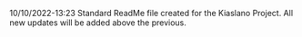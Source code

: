 10/10/2022-13:23
Standard ReadMe file created for the Kiaslano Project. All new updates will be added above the previous. 
